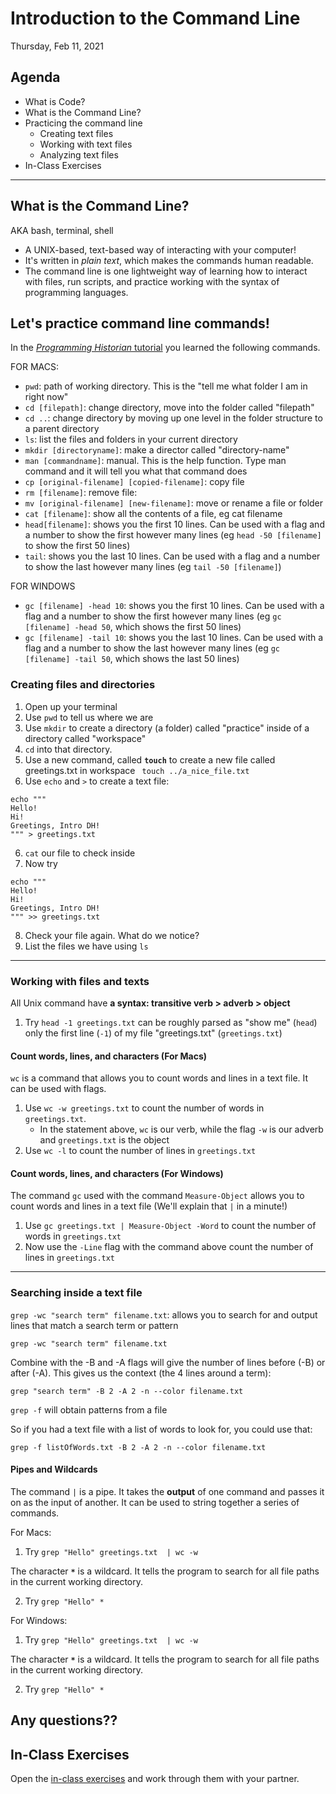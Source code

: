 # Introduction to the Command Line
Thursday, Feb 11, 2021

## Agenda

- What is Code?
- What is the Command Line?
- Practicing the command line
	- Creating text files
	- Working with text files
	- Analyzing text files
- In-Class Exercises 

---

## What is the Command Line? ## 

AKA bash, terminal, shell

- A UNIX-based, text-based way of interacting with your computer!
- It's written in *plain text*, which makes the commands human readable.
- The command line is one lightweight way of learning how to interact with files, run scripts, and practice working with the syntax of programming languages.


## Let's practice command line commands!


In the [*Programming Historian* tutorial]() you learned the following commands.

FOR MACS: 
- `pwd`:  path of working directory. This is the "tell me what folder I am in right now" 
- `cd [filepath]`: change directory, move into the folder called "filepath" 
- `cd ..`: change directory by moving up one level in the folder structure to a parent directory
- `ls`: list the files and folders in your current directory 
- `mkdir [directoryname]`: make a director called "directory-name"
- `man [commandname]`: manual. This is the help function. Type man command and it will tell you what that command does
- `cp [original-filename] [copied-filename]`: copy file
- `rm [filename]`: remove file:
- `mv [original-filename] [new-filename]`: move or rename a file or folder
- `cat [filename]`: show all the contents of a file, eg cat filename
- `head[filename]`: shows you the first 10 lines. Can be used with a flag and a number to show the first however many lines (eg `head -50 [filename]` to show the first 50 lines)
- `tail`: shows you the last 10 lines. Can be used with a flag and a number to show the last however many lines (eg `tail -50 [filename]`)


FOR WINDOWS

- `gc [filename] -head 10`: shows you the first 10 lines. Can be used with a flag and a number  to show the first however many lines (eg `gc [filename] -head 50`, which shows the first 50 lines)
- `gc [filename] -tail 10`: shows you the last 10 lines. Can be used with a flag and a number  to show the last however many lines (eg `gc [filename] -tail 50`, which shows the last 50 lines)

### Creating files and directories

1. Open up your terminal
2. Use `pwd` to tell us where we are
2. Use `mkdir` to create a directory (a folder) called "practice" inside of a directory called "workspace"
3. `cd` into that directory.
4. Use a new command, called **`touch`** to create a new file called greetings.txt in workspace
` touch ../a_nice_file.txt` 
5. Use `echo` and `>` to create a text file: 
``` 
echo """
Hello! 
Hi!
Greetings, Intro DH!
""" > greetings.txt
````
6. `cat` our file to check inside
7. Now try 
``` 
echo """
Hello! 
Hi!
Greetings, Intro DH!
""" >> greetings.txt
````
8. Check your file again. What do we notice?
9. List the files we have using `ls`

---



### Working with files and texts ##

All Unix command have **a syntax: transitive verb > adverb >  object**

1. Try  `head -1 greetings.txt` can be roughly parsed as "show me" (`head`) only the first line (`-1`) of my file "greetings.txt" (`greetings.txt`)


#### Count words, lines, and characters (For Macs) 

 `wc` is a command that allows you to count words and lines in a text file. It can be used with flags.

1. Use  `wc -w greetings.txt` to count the number of words in `greetings.txt`.
	-  In the statement above, `wc` is our verb, while the flag `-w` is our adverb and `greetings.txt`  is the object
2. Use `wc -l` to count the number of lines in `greetings.txt`


####  Count words, lines, and characters (For Windows)

The command `gc` used with the command `Measure-Object` allows you to count words and lines in a text file (We'll explain that `|` in a minute!)

1. Use `gc greetings.txt | Measure-Object -Word` to count the number of words in `greetings.txt`
2. Now use the `-Line` flag with the command above count the number of lines in `greetings.txt`

---

### Searching inside a text file ###


`grep -wc "search term" filename.txt`: allows you to search for and output lines that match a search term or pattern

`grep -wc "search term" filename.txt`

Combine with the -B and -A flags will give the number of lines before (-B) or after (-A). This gives us the context (the 4 lines around a term):

`grep "search term" -B 2 -A 2 -n --color filename.txt`


 `grep -f` will obtain patterns from a file 

So if you had a text file with a list of words to look for, you could use that:

`grep -f listOfWords.txt -B 2 -A 2 -n --color filename.txt`

#### Pipes and Wildcards

The command `|` is a pipe. It  takes the **output** of one command and passes it on as the input of another. It can be used to string together a series of commands.

For Macs:

1. Try `grep "Hello" greetings.txt  | wc -w`

The character **`*`** is a wildcard. It tells the program to search for all file paths in the current working directory.

2. Try `grep "Hello" *` 

For Windows:

1. Try `grep "Hello" greetings.txt  | wc -w`

The character **`*`** is a wildcard. It tells the program to search for all file paths in the current working directory.

2. Try `grep "Hello" *` 


## Any questions??

## In-Class Exercises

Open the [in-class exercises](https://github.com/sceckert/IntroDHSpring2021/blob/main/_week2/in-class-exercises.md) and work through them with your partner.